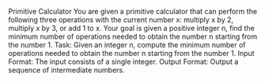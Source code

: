 Primitive Calculator
You are given a primitive calculator that can perform the following three operations with the current number x: multiply x by 2, multiply x by 3, or add 1 to x.
Your goal is given a positive integer n, find the minimum number of operations needed to obtain the number n starting from the number 1.
Task: Given an integer n, compute the minimum number of operations needed to obtain the number n starting from the number 1.
Input Format: The input consists of a single integer.
Output Format: Output a sequence of intermediate numbers.
